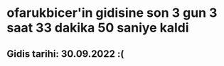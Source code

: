 # ofarukbicer'in gidisine son 3 gun 3 saat 33 dakika 50 saniye kaldi

## Gidis tarihi: 30.09.2022 :(